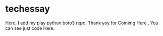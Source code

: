 # techessay
Here, I add my play python boto3 repo.
Thank yoy for Comimg Here , You can see just code Here.

